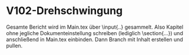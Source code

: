 # V102-Drehschwingung

Gesamte Bericht wird im Main.tex über \input{..} gesammelt.
Also Kapitel ohne jegliche Dokumenteinstellung schreiben (lediglich \section{...}) und anschließend in Main.tex einbinden.
Dann Branch mit Inhalt erstellen und pullen.